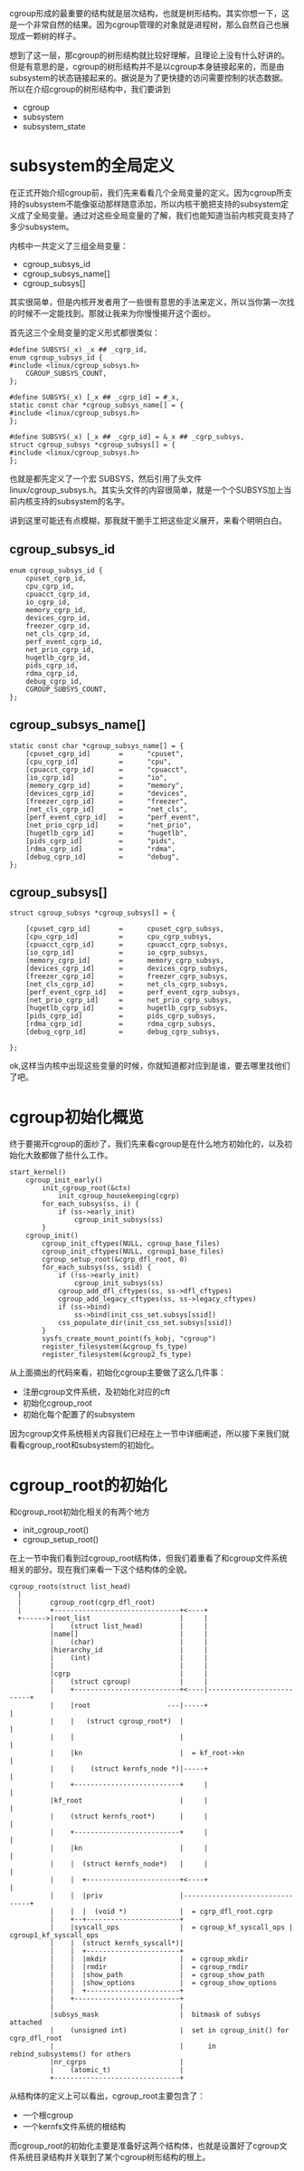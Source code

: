cgroup形成的最重要的结构就是层次结构，也就是树形结构。其实你想一下，这是一个非常自然的结果。因为cgroup管理的对象就是进程树，那么自然自己也展现成一颗树的样子。

想到了这一层，那cgroup的树形结构就比较好理解，且理论上没有什么好讲的。但是有意思的是，cgroup的树形结构并不是以cgroup本身链接起来的，而是由subsystem的状态链接起来的。据说是为了更快捷的访问需要控制的状态数据。所以在介绍cgroup的树形结构中，我们要讲到

  * cgroup
  * subsystem
  * subsystem_state

# subsystem的全局定义

在正式开始介绍cgroup前，我们先来看看几个全局变量的定义。因为cgroup所支持的subsystem不能像驱动那样随意添加，所以内核干脆把支持的subsystem定义成了全局变量。通过对这些全局变量的了解，我们也能知道当前内核究竟支持了多少subsystem。

内核中一共定义了三组全局变量：

  * cgroup_subsys_id
  * cgroup_subsys_name[]
  * cgroup_subsys[]

其实很简单，但是内核开发者用了一些很有意思的手法来定义，所以当你第一次找的时候不一定能找到。那就让我来为你慢慢揭开这个面纱。

首先这三个全局变量的定义形式都很类似：

```
#define SUBSYS(_x) _x ## _cgrp_id,
enum cgroup_subsys_id {
#include <linux/cgroup_subsys.h>
	CGROUP_SUBSYS_COUNT,
};

#define SUBSYS(_x) [_x ## _cgrp_id] = #_x,
static const char *cgroup_subsys_name[] = {
#include <linux/cgroup_subsys.h>
};

#define SUBSYS(_x) [_x ## _cgrp_id] = &_x ## _cgrp_subsys,
struct cgroup_subsys *cgroup_subsys[] = {
#include <linux/cgroup_subsys.h>
};
```

也就是都先定义了一个宏 SUBSYS，然后引用了头文件 linux/cgroup_subsys.h。其实头文件的内容很简单，就是一个个SUBSYS加上当前内核支持的subsystem的名字。

讲到这里可能还有点模糊，那我就干脆手工把这些定义展开，来看个明明白白。

## cgroup_subsys_id

```
enum cgroup_subsys_id {
	cpuset_cgrp_id,
	cpu_cgrp_id,
	cpuacct_cgrp_id,
	io_cgrp_id,
	memory_cgrp_id,
	devices_cgrp_id,
	freezer_cgrp_id,
	net_cls_cgrp_id,
	perf_event_cgrp_id,
	net_prio_cgrp_id,
	hugetlb_cgrp_id,
	pids_cgrp_id,
	rdma_cgrp_id,
	debug_cgrp_id,
	CGROUP_SUBSYS_COUNT,
};
```

## cgroup_subsys_name[]

```
static const char *cgroup_subsys_name[] = {
	[cpuset_cgrp_id]       =      "cpuset",
	[cpu_cgrp_id]          =      "cpu",
	[cpuacct_cgrp_id]      =      "cpuacct",
	[io_cgrp_id]           =      "io",
	[memory_cgrp_id]       =      "memory",
	[devices_cgrp_id]      =      "devices",
	[freezer_cgrp_id]      =      "freezer",
	[net_cls_cgrp_id]      =      "net_cls",
	[perf_event_cgrp_id]   =      "perf_event",
	[net_prio_cgrp_id]     =      "net_prio",
	[hugetlb_cgrp_id]      =      "hugetlb",
	[pids_cgrp_id]         =      "pids",
	[rdma_cgrp_id]         =      "rdma",
	[debug_cgrp_id]        =      "debug",
};
```

## cgroup_subsys[]

```
struct cgroup_subsys *cgroup_subsys[] = {

	[cpuset_cgrp_id]       =      cpuset_cgrp_subsys,
	[cpu_cgrp_id]          =      cpu_cgrp_subsys,
	[cpuacct_cgrp_id]      =      cpuacct_cgrp_subsys,
	[io_cgrp_id]           =      io_cgrp_subsys,
	[memory_cgrp_id]       =      memory_cgrp_subsys,
	[devices_cgrp_id]      =      devices_cgrp_subsys,
	[freezer_cgrp_id]      =      freezer_cgrp_subsys,
	[net_cls_cgrp_id]      =      net_cls_cgrp_subsys,
	[perf_event_cgrp_id]   =      perf_event_cgrp_subsys,
	[net_prio_cgrp_id]     =      net_prio_cgrp_subsys,
	[hugetlb_cgrp_id]      =      hugetlb_cgrp_subsys,
	[pids_cgrp_id]         =      pids_cgrp_subsys,
	[rdma_cgrp_id]         =      rdma_cgrp_subsys,
	[debug_cgrp_id]        =      debug_cgrp_subsys,

};
```

ok,这样当内核中出现这些变量的时候，你就知道都对应到是谁，要去哪里找他们了吧。

# cgroup初始化概览

终于要揭开cgroup的面纱了，我们先来看cgroup是在什么地方初始化的，以及初始化大致都做了些什么工作。

```
start_kernel()
    cgroup_init_early()
        init_cgroup_root(&ctx)
            init_cgroup_housekeeping(cgrp)
        for_each_subsys(ss, i) {
            if (ss->early_init)
                cgroup_init_subsys(ss)
        }
    cgroup_init()
        cgroup_init_cftypes(NULL, cgroup_base_files)
        cgroup_init_cftypes(NULL, cgroup1_base_files)
        cgroup_setup_root(&cgrp_dfl_root, 0)
        for_each_subsys(ss, ssid) {
            if (!ss->early_init)
                cgroup_init_subsys(ss)
            cgroup_add_dfl_cftypes(ss, ss->dfl_cftypes)
            cgroup_add_legacy_cftypes(ss, ss->legacy_cftypes)
            if (ss->bind)
                ss->bind(init_css_set.subsys[ssid])
            css_populate_dir(init_css_set.subsys[ssid])
        }
        sysfs_create_mount_point(fs_kobj, "cgroup")
        register_filesystem(&cgroup_fs_type)
        register_filesystem(&cgroup2_fs_type)
```

从上面摘出的代码来看，初始化cgroup主要做了这么几件事：

  * 注册cgroup文件系统，及初始化对应的cft
  * 初始化cgroup_root
  * 初始化每个配置了的subsystem

因为cgroup文件系统相关内容我们已经在上一节中详细阐述，所以接下来我们就看看cgroup_root和subsystem的初始化。

# cgroup_root的初始化

和cgroup_root初始化相关的有两个地方

  * init_cgroup_root()
  * cgroup_setup_root()

在上一节中我们看到过cgroup_root结构体，但我们着重看了和cgroup文件系统相关的部分。现在我们来看一下这个结构体的全貌。

```
cgroup_roots(struct list_head)
  |
  |       cgroup_root(cgrp_dfl_root)
  |       +-------------------------------+<----+
  +------>|root_list                      |     |
          |    (struct list_head)         |     |
          |name[]                         |     |
          |    (char)                     |     |
          |hierarchy_id                   |     |
          |    (int)                      |     |
          |                               |     |
          |cgrp                           |     |
          |    (struct cgroup)            |     |
          |    +--------------------------+<----|--------------------------+
          |    |root                   ---|-----+                          |
          |    |   (struct cgroup_root*)  |                                |
          |    |                          |                                |
          |    |kn                        |  = kf_root->kn                 |
          |    |    (struct kernfs_node *)|-----+                          |
          |    +--------------------------+     |                          |
          |kf_root                        |     |                          |
          |    (struct kernfs_root*)      |     |                          |
          |    +--------------------------+     |                          |
          |    |kn                        |     |                          |
          |    |  (struct kernfs_node*)   |     |                          |
          |    |  +-----------------------+<----+                          |
          |    |  |priv                   |--------------------------------+
          |    |  |  (void *)             |  = cgrp_dfl_root.cgrp
          |    +--+-----------------------+
          |    |syscall_ops               |  = cgroup_kf_syscall_ops | cgroup1_kf_syscall_ops
          |    |  (struct kernfs_syscall*)|
          |    |  +-----------------------+
          |    |  |mkdir                  |  = cgroup_mkdir
          |    |  |rmdir                  |  = cgroup_rmdir
          |    |  |show_path              |  = cgroup_show_path
          |    |  |show_options           |  = cgroup_show_options
          |    |  +-----------------------+
          |    +--------------------------+
          |                               |
          |subsys_mask                    |  bitmask of subsys attached
          |    (unsigned int)             |  set in cgroup_init() for cgrp_dfl_root
          |                               |      in rebind_subsystems() for others
          |nr_cgrps                       |
          |    (atomic_t)                 |
          +-------------------------------+
```

从结构体的定义上可以看出，cgroup_root主要包含了：

  * 一个根cgroup
  * 一个kernfs文件系统的根结构

而cgroup_root的初始化主要是准备好这两个结构体，也就是设置好了cgroup文件系统目录结构并关联到了某个cgroup树形结构的根上。
